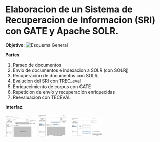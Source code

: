 # Elaboracion de un Sistema de Recuperacion de Informacion (SRI) con GATE y Apache SOLR.

**Objetivo**:
![Esquema General](./Imagenes/Objetivo2.png, "Esquema General")

**Partes**:
1. Parseo de documentos
2. Envio de documentos e indexacion a SOLR (con SOLRj)
3. Recuperacion de documentos con SOLRj
4. Evalucion del SRI con TREC_eval
5. Enriquecimiento de corpus con GATE
6. Repeticion de envío y recuperación enriquecidas
7. Reevaluacion con TECEVAL


**Interfaz**:

<p float="left">
  <img src="./Imagenes/Inicio.png" width="100" />
  <img src="./Imagenes/Practica.png" width="100" /> 
  <img src="./Imagenes/Editar.png" width="100" />
</p>